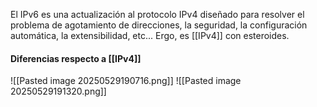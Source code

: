 El IPv6 es una actualización al protocolo IPv4 diseñado para resolver el problema de agotamiento de direcciones, la seguridad, la configuración automática, la extensibilidad, etc... Ergo, es [[IPv4]] con esteroides.


#### Diferencias respecto a [[IPv4]]
![[Pasted image 20250529190716.png]]
![[Pasted image 20250529191320.png]]
